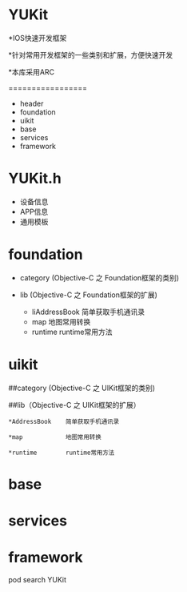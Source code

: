 
YUKit
=================
*IOS快速开发框架

*针对常用开发框架的一些类别和扩展，方便快速开发

*本库采用ARC

=================

* header
* foundation
* uikit
* base
* services
* framework


YUKit.h
=================
* 设备信息
* APP信息
* 通用模板



foundation
=================
* category (Objective-C 之 Foundation框架的类别)
* lib (Objective-C 之 Foundation框架的扩展)

   * liAddressBook       简单获取手机通讯录
   * map                 地图常用转换
   * runtime             runtime常用方法


uikit
=================
##category (Objective-C 之 UIKit框架的类别)

##lib（Objective-C 之 UIKit框架的扩展）

    *AddressBook    简单获取手机通讯录

    *map            地图常用转换

    *runtime        runtime常用方法


base
=================



services
=================



framework
=================




pod search YUKit


